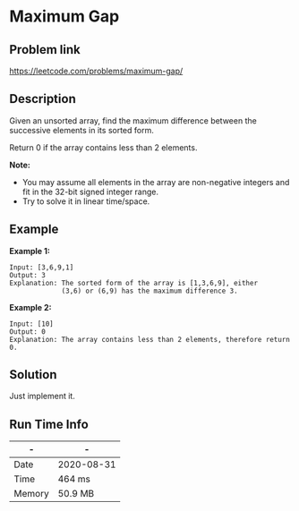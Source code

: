 # Maximum Gap

## Problem link
https://leetcode.com/problems/maximum-gap/

## Description
Given an unsorted array, find the maximum difference between the successive elements in its sorted form.

Return 0 if the array contains less than 2 elements.



**Note:**

- You may assume all elements in the array are non-negative integers and fit in the 32-bit signed integer range.
- Try to solve it in linear time/space.



## Example


**Example 1:**

```
Input: [3,6,9,1]
Output: 3
Explanation: The sorted form of the array is [1,3,6,9], either
             (3,6) or (6,9) has the maximum difference 3.
```

**Example 2:**

```
Input: [10]
Output: 0
Explanation: The array contains less than 2 elements, therefore return 0.
```



## Solution

Just implement it.

## Run Time Info

\- | \-
------------ | -------------
Date | 2020-08-31
Time | 464 ms
Memory | 50.9 MB

